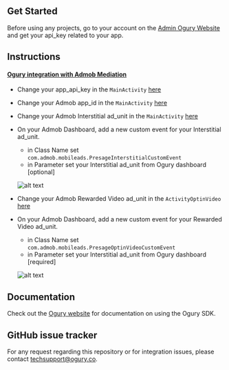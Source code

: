 ## Get Started

Before using any projects, go to your account on the [Admin Ogury Website](https://admin.ogury.co) and get your api_key related to your app.

## Instructions

#### [Ogury integration with Admob Mediation](https://github.com/Ogury/Sample-Projects/tree/master/Android/Admob_mediation)
* Change your app_api_key in the `MainActivity` [here](https://github.com/Ogury/Sample-Projects/tree/master/Android/Admob_mediation/app/src/main/java/com/example/vdeub/myadmobmediation/MainActivity.java#L23)
* Change your Admob app_id in the `MainActivity` [here](https://github.com/Ogury/Sample-Projects/blob/master/Android/Admob_mediation/app/src/main/java/com/example/vdeub/myadmobmediation/MainActivity.java#L36)
* Change your Admob Interstitial ad_unit in the `MainActivity` [here](https://github.com/Ogury/Sample-Projects/blob/master/Android/Admob_mediation/app/src/main/java/com/example/vdeub/myadmobmediation/MainActivity.java#L39)
* On your Admob Dashboard, add a new custom event for your Interstitial ad_unit.
	* in Class Name set `com.admob.mobileads.PresageInterstitialCustomEvent`
	* in Parameter set your Interstitial ad_unit from Ogury dashboard [optional]

	![alt text](https://s3-eu-west-1.amazonaws.com/ogury-cdn/Loicvdb-Github/admob_interstitial.png)

* Change your Admob Rewarded Video ad_unit in the `ActivityOptinVideo` [here](https://github.com/Ogury/Sample-Projects/blob/master/Android/Admob_mediation/app/src/main/java/com/example/vdeub/myadmobmediation/ActivityOptinVideo.java#L75)
* On your Admob Dashboard, add a new custom event for your Rewarded Video ad_unit.
	* in Class Name set `com.admob.mobileads.PresageOptinVideoCustomEvent`
	* in Parameter set your Interstitial ad_unit from Ogury dashboard [required]

	![alt text](https://s3-eu-west-1.amazonaws.com/ogury-cdn/Loicvdb-Github/admob_rewarded_video.png)

## Documentation

Check out the [Ogury website](https://admin.ogury.co) for documentation on using the Ogury SDK.

## GitHub issue tracker

For any request regarding this repository or for integration issues, please contact techsupport@ogury.co.


